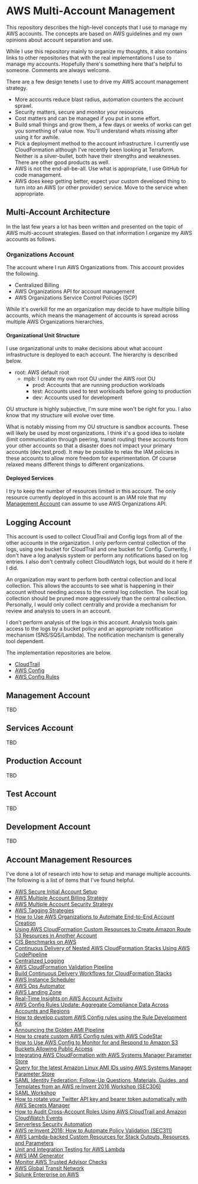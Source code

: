 # AWS Multi-Account Management

This repository describes the high-level concepts that I use to manage my AWS accounts. The concepts are based on AWS guidelines and my own opinions about account separation and use.

While I use this repository mainly to organize my thoughts, it also contains links to other repositories that with the real implementations I use to manage my accounts. Hopefully there's something here that's helpful to someone. Comments are always welcome.

There are a few design tenets I use to drive my AWS account management strategy.

* More accounts reduce blast radius, automation counters the account sprawl.
* Security matters, secure and monitor your resources
* Cost matters and can be managed if you put in some effort.
* Build small things and grow them, a few days or weeks of works can get you something of value now. You'll understand whats missing after using it for awhile.
* Pick a deployment method to the account infrastructure. I currently use CloudFormation although I've recently been looking at Terraform. Neither is a silver-bullet, both have their strengths and weaknesses. There are other good products as well.
* AWS is not the end-all-be-all. Use what is appropriate, I use GitHub for code management.
* AWS does keep getting better, expect your custom developed thing to turn into an AWS (or other provider) service. Move to the service when appropriate.

## Multi-Account Architecture
In the last few years a lot has been written and presented on the topic of AWS multi-account strategies. Based on that information I organize my AWS accounts as follows.

### Organizations Account
The account where I run AWS Organizations from. This account provides the following.

* Centralized Billing
* AWS Organizations API for account management
* AWS Organizations Service Control Policies (SCP)

 While it's overkill for me an organization may decide to have multiple billing accounts, which means the management of accounts is spread across multiple AWS Organizations hierarchies.

#### Organizational Unit Structure
I use organizational units to make decisions about what account infrastructure is deployed to each account. The hierarchy is described below.

* root: AWS default root
  * mpb: I create my own root OU under the AWS root OU
    * prod: Accounts that are running production workloads
    * test: Accounts used to test workloads before going to production
    * dev: Accounts used for development

OU structure is highly subjective, I'm sure mine won't be right for you. I also know that my structure will evolve over time.

What is notably missing from my OU structure is sandbox accounts. These will likely be used by most organizations. I think it's a good idea to isolate (limit communication through peering, transit routing) these accounts from your other accounts so that a disaster does not impact your primary accounts (dev,test,prod). It may be possible to relax the IAM policies in these accounts to allow more freedom for experimentation. Of course relaxed means different things to different organizations.

#### Deployed Services
I try to keep the number of resources limited in this account. The only resource currently deployed in this account is an IAM role that my [Management Account](#services-account) can assume to use  AWS Organizations API.

## Logging Account
This account is used to collect CloudTrail and Config logs from all of the other accounts in the organization. I only perform central collection of the logs, using one bucket for CloudTrail and one bucket for Config. Currently, I don't have a log analysis system or perform any notifications based on log entries. I also don't centrally collect CloudWatch logs, but would do it here if I did.

An organization may want to perform both central collection and local collection. This allows the accounts to see what is happening in their account without needing access to the central log  collection. The local log collection should be pruned more aggressively than the central collection. Personally, I would only collect centrally and provide a mechanism for review and analysis to users in an account.

I don't perform analysis of the logs in this account. Analysis tools gain access to the logs by a bucket policy and an appropriate notification mechanism (SNS/SQS/Lambda). The notification mechanism is generally tool dependent.

The implementation repositories are below.

* [CloudTrail]()
* [AWS Config]()
* [AWS Config Rules]()

## Management Account
TBD

## Services Account
TBD

## Production Account
TBD

## Test Account
TBD

## Development Account
TBD

## Account Management Resources

I've done a lot of research into how to setup and manage multiple accounts. The following is a list of items that I've found helpful.

* [AWS Secure Initial Account Setup](https://aws.amazon.com/answers/security/aws-secure-account-setup/)
* [AWS Multiple Account Billing Strategy](https://aws.amazon.com/answers/account-management/aws-multi-account-billing-strategy/)
* [AWS Multiple Account Security Strategy](https://aws.amazon.com/answers/account-management/aws-multi-account-security-strategy/)
* [AWS Tagging Strategies](https://aws.amazon.com/answers/account-management/aws-tagging-strategies/)
* [How to Use AWS Organizations to Automate End-to-End Account Creation]( https://aws.amazon.com/blogs/security/how-to-use-aws-organizations-to-automate-end-to-end-account-creation)
* [Using AWS CloudFormation Custom Resources to Create Amazon Route 53 Resources in Another Account](https://aws.amazon.com/blogs/mt/multi-account-strategy-using-aws-cloudformation-custom-resources-to-create-amazon-route-53-resources-in-another-account)
* [CIS Benchmarks on AWS](https://aws.amazon.com/quickstart/architecture/compliance-cis-benchmark/)
* [Continuous Delivery of Nested AWS CloudFormation Stacks Using AWS CodePipeline](https://aws.amazon.com/blogs/devops/continuous-delivery-of-nested-aws-cloudformation-stacks-using-aws-codepipeline/)
* [Centralized Logging](https://aws.amazon.com/answers/logging/centralized-logging/)
* [AWS CloudFormation Validation Pipeline](https://aws.amazon.com/answers/devops/aws-cloudformation-validation-pipeline/)
* [Build Continuous Delivery Workflows for CloudFormation Stacks](https://aws.amazon.com/blogs/aws/codepipeline-update-build-continuous-delivery-workflows-for-cloudformation-stacks/)
* [AWS Instance Scheduler](https://aws.amazon.com/answers/infrastructure-management/instance-scheduler/)
* [AWS Ops Automator](https://aws.amazon.com/answers/infrastructure-management/ops-automator/)
* [AWS Landing Zone](https://aws.amazon.com/answers/aws-landing-zone/)
* [Real-Time Insights on AWS Account Activity](https://aws.amazon.com/answers/account-management/real-time-insights-account-activity/)
* [AWS Config Rules Update: Aggregate Compliance Data Across Accounts and Regions](https://aws.amazon.com/blogs/aws/aws-config-update-aggregate-compliance-data-across-accounts-regions/?nc1=b_rp)
* [How to develop custom AWS Config rules using the Rule Development Kit](https://aws.amazon.com/blogs/mt/how-to-develop-custom-aws-config-rules-using-the-rule-development-kit/?nc1=b_rp)
* [Announcing the Golden AMI Pipeline](https://aws.amazon.com/blogs/awsmarketplace/announcing-the-golden-ami-pipeline/?nc1=b_rp)
* [How to create custom AWS Config rules with AWS CodeStar](https://aws.amazon.com/blogs/mt/how-to-create-custom-aws-config-rules-with-aws-codestar/?nc1=b_rp)
* [How to Use AWS Config to Monitor for and Respond to Amazon S3 Buckets Allowing Public Access](https://aws.amazon.com/blogs/security/how-to-use-aws-config-to-monitor-for-and-respond-to-amazon-s3-buckets-allowing-public-access/?nc1=b_rp)
* [Integrating AWS CloudFormation with AWS Systems Manager Parameter Store](https://aws.amazon.com/blogs/mt/integrating-aws-cloudformation-with-aws-systems-manager-parameter-store/)
* [Query for the latest Amazon Linux AMI IDs using AWS Systems Manager Parameter Store](https://aws.amazon.com/blogs/compute/query-for-the-latest-amazon-linux-ami-ids-using-aws-systems-manager-parameter-store/?nc1=b_rp)
* [SAML Identity Federation: Follow-Up Questions, Materials, Guides, and Templates from an AWS re:Invent 2016 Workshop (SEC306)](https://aws.amazon.com/blogs/security/saml-identity-federation-follow-up-questions-materials-guides-and-templates-from-an-aws-reinvent-2016-workshop-sec306/)
* [SAML Workshop](http://federationworkshopreinvent2016.s3-website-us-east-1.amazonaws.com/)
* [How to rotate your Twitter API key and bearer token automatically with AWS Secrets Manager](https://aws.amazon.com/blogs/security/how-to-rotate-your-twitter-api-key-and-bearer-token-automatically-with-aws-secrets-manager/?nc1=b_rp)
* [How to Audit Cross-Account Roles Using AWS CloudTrail and Amazon CloudWatch Events](https://aws.amazon.com/blogs/security/how-to-audit-cross-account-roles-using-aws-cloudtrail-and-amazon-cloudwatch-events/)
* [Serverless Security Automation](https://www.youtube.com/watch?v=IxHtZNcpLZw)
* [AWS re:Invent 2016: How to Automate Policy Validation (SEC311)](https://www.youtube.com/watch?v=pm-4vSMSDyc&t=600s)
* [AWS Lambda-backed Custom Resources for Stack Outputs, Resources, and Parameters](https://stelligent.com/2016/02/16/aws-lambda-backed-custom-resources-for-stack-outputs-resources-and-parameters/)
* [Unit and Integration Testing for AWS Lambda](https://serverless.zone/unit-and-integration-testing-for-lambda-fc9510963003)
* [AWS IAM Generator
](https://github.com/awslabs/aws-iam-generator)
* [Monitor AWS Trusted Advisor Checks](https://pprakash.me/tech/2017/03/14/monitor-aws-trusted-advisor-checks/)
* [AWS Global Transit Network](https://aws.amazon.com/answers/networking/aws-global-transit-network/)
* [Splunk Enterprise on AWS](https://aws.amazon.com/quickstart/architecture/splunk-enterprise/)
